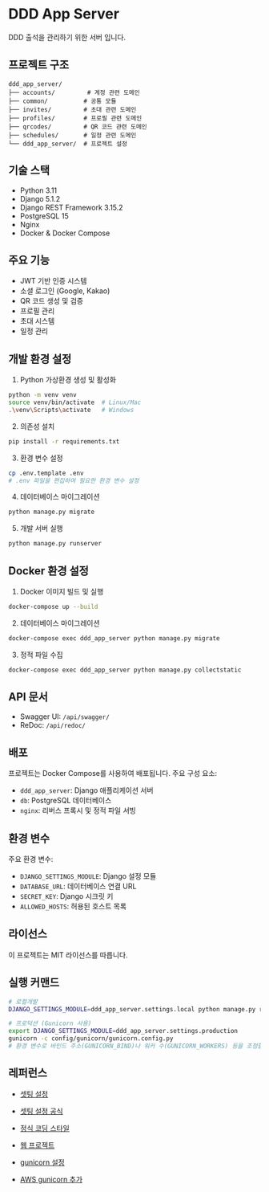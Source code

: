 # DDD App Server

DDD 출석을 관리하기 위한 서버 입니다.

## 프로젝트 구조

```
ddd_app_server/
├── accounts/         # 계정 관련 도메인
├── common/          # 공통 모듈
├── invites/         # 초대 관련 도메인
├── profiles/        # 프로필 관련 도메인
├── qrcodes/         # QR 코드 관련 도메인
├── schedules/       # 일정 관련 도메인
└── ddd_app_server/  # 프로젝트 설정
```

## 기술 스택

- Python 3.11
- Django 5.1.2
- Django REST Framework 3.15.2
- PostgreSQL 15
- Nginx
- Docker & Docker Compose

## 주요 기능

- JWT 기반 인증 시스템
- 소셜 로그인 (Google, Kakao)
- QR 코드 생성 및 검증
- 프로필 관리
- 초대 시스템
- 일정 관리

## 개발 환경 설정

1. Python 가상환경 생성 및 활성화
```bash
python -m venv venv
source venv/bin/activate  # Linux/Mac
.\venv\Scripts\activate   # Windows
```

2. 의존성 설치
```bash
pip install -r requirements.txt
```

3. 환경 변수 설정
```bash
cp .env.template .env
# .env 파일을 편집하여 필요한 환경 변수 설정
```

4. 데이터베이스 마이그레이션
```bash
python manage.py migrate
```

5. 개발 서버 실행
```bash
python manage.py runserver
```

## Docker 환경 설정

1. Docker 이미지 빌드 및 실행
```bash
docker-compose up --build
```

2. 데이터베이스 마이그레이션
```bash
docker-compose exec ddd_app_server python manage.py migrate
```

3. 정적 파일 수집
```bash
docker-compose exec ddd_app_server python manage.py collectstatic
```

## API 문서

- Swagger UI: `/api/swagger/`
- ReDoc: `/api/redoc/`

## 배포

프로젝트는 Docker Compose를 사용하여 배포됩니다. 주요 구성 요소:

- `ddd_app_server`: Django 애플리케이션 서버
- `db`: PostgreSQL 데이터베이스
- `nginx`: 리버스 프록시 및 정적 파일 서빙

## 환경 변수

주요 환경 변수:
- `DJANGO_SETTINGS_MODULE`: Django 설정 모듈
- `DATABASE_URL`: 데이터베이스 연결 URL
- `SECRET_KEY`: Django 시크릿 키
- `ALLOWED_HOSTS`: 허용된 호스트 목록

## 라이선스

이 프로젝트는 MIT 라이선스를 따릅니다.

## 실행 커맨드
```bash
# 로컬개발
DJANGO_SETTINGS_MODULE=ddd_app_server.settings.local python manage.py runserver --settings=settings.local

# 프로덕션 (Gunicorn 사용)
export DJANGO_SETTINGS_MODULE=ddd_app_server.settings.production
gunicorn -c config/gunicorn/gunicorn.config.py
# 환경 변수로 바인드 주소(GUNICORN_BIND)나 워커 수(GUNICORN_WORKERS) 등을 조정할 수 있습니다.
```

## 레퍼런스
- [셋팅 설정](https://djangostars.com/blog/configuring-django-settings-best-practices/)
- [셋팅 설정 공식](https://docs.djangoproject.com/en/5.1/topics/settings/)
- [정식 코딩 스타일](https://docs.djangoproject.com/en/dev/internals/contributing/writing-code/coding-style/)

- [웹 프로젝트](https://github.com/dddstudy/ddd-web)
- [gunicorn 설정](https://blog.hwahae.co.kr/all/tech/5567)
- [AWS gunicorn 추가](https://velog.io/@odh0112/Django-Nginx-Gunicorn-%EC%97%B0%EB%8F%99)
